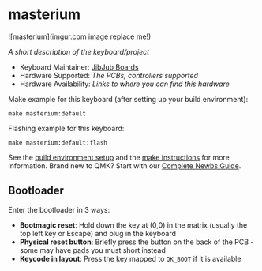 # masterium

![masterium](imgur.com image replace me!)

*A short description of the keyboard/project*

* Keyboard Maintainer: [JibJub Boards](https://github.com/MrJibJub)
* Hardware Supported: *The PCBs, controllers supported*
* Hardware Availability: *Links to where you can find this hardware*

Make example for this keyboard (after setting up your build environment):

    make masterium:default

Flashing example for this keyboard:

    make masterium:default:flash

See the [build environment setup](https://docs.qmk.fm/#/getting_started_build_tools) and the [make instructions](https://docs.qmk.fm/#/getting_started_make_guide) for more information. Brand new to QMK? Start with our [Complete Newbs Guide](https://docs.qmk.fm/#/newbs).

## Bootloader

Enter the bootloader in 3 ways:

* **Bootmagic reset**: Hold down the key at (0,0) in the matrix (usually the top left key or Escape) and plug in the keyboard
* **Physical reset button**: Briefly press the button on the back of the PCB - some may have pads you must short instead
* **Keycode in layout**: Press the key mapped to `QK_BOOT` if it is available

